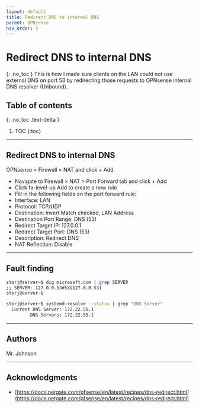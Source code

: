 ```yaml
---
layout: default
title: Redirect DNS to internal DNS
parent: OPNsense
nav_order: 3
---
```

# Redirect DNS to internal DNS
{: .no_toc }
This is how I made sure clients on the LAN could not use external DNS on port 53 by redirecting those requests to OPNsense internal DNS resolver (Unbound).

## Table of contents
{: .no_toc .text-delta }

1. TOC
{:toc}

---

## Redirect DNS to internal DNS

OPNsense > Firewall > NAT and click + Add.

* Navigate to Firewall > NAT > Port Forward tab and click + Add
* Click fa-level-up Add to create a new rule
* Fill in the following fields on the port forward rule:
* Interface: LAN
* Protocol: TCP/UDP
* Destination: Invert Match checked, LAN Address
* Destination Port Range: DNS (53)
* Redirect Target IP: 127.0.0.1
* Redirect Target Port: DNS (53)
* Description: Redirect DNS
* NAT Reflection: Disable

---

## Fault finding

```bash
storj@server~$ dig microsoft.com | grep SERVER
;; SERVER: 127.0.0.53#53(127.0.0.53)
storj@server~$
```

```bash
storj@server~$ systemd-resolve --status | grep "DNS Server"
  Current DNS Server: 172.22.55.1
         DNS Servers: 172.22.55.1
```
---

## Authors
Mr. Johnson

---

## Acknowledgments
* [https://docs.netgate.com/pfsense/en/latest/recipes/dns-redirect.html](https://docs.netgate.com/pfsense/en/latest/recipes/dns-redirect.html)
